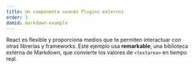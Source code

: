```yaml
---
title: Un componente usando Plugins externos
order: 3
domid: markdown-example
---
```


React es flexible y proporciona medios que te permiten interactuar con otras librerías y frameworks. Este ejemplo usa **remarkable**, una biblioteca externa de Markdown, que convierte los valores de `<textarea>` en tiempo real.
